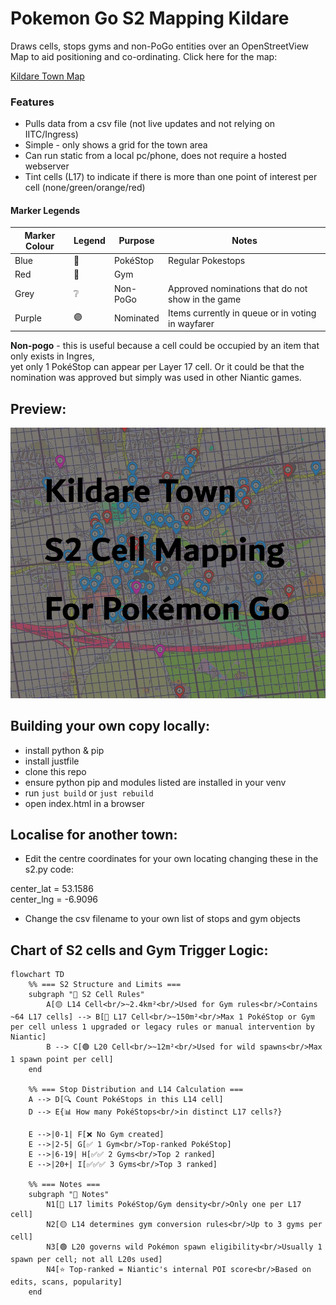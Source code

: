 # Pokemon Go S2 Mapping Kildare

Draws cells, stops gyms and non-PoGo entities over an OpenStreetView  
Map to aid positioning and co-ordinating. Click here for the map:  


[Kildare Town Map](https://gsmitheidw.github.io/pogo-s2-kildare/)


### Features
- Pulls data from a csv file (not live updates and not relying on IITC/Ingress)
- Simple - only shows a grid for the town area
- Can run static from a local pc/phone, does not require a hosted webserver
- Tint cells (L17) to indicate if there is more than one point of interest per cell (none/green/orange/red)  


#### Marker Legends


| Marker Colour | Legend | Purpose   | Notes                                             |
| ------------- | ------ | --------- | ------------------------------------------------- |
| Blue          | 🔵     | PokéStop  | Regular Pokestops                                 |
| Red           | 🔴     | Gym       |                                                   | 
| Grey          | ❔     | Non-PoGo  | Approved nominations that do not show in the game |
| Purple        | 🟣     | Nominated | Items currently in queue or in voting in wayfarer |

**Non-pogo** - this is useful because a cell could be occupied by an item that only exists in Ingres,  
yet only 1 PokéStop can appear per Layer 17 cell. Or it could be that the nomination was approved
but simply was used in other Niantic games.

## Preview:
![map preview](pogo-kildare.png)


## Building your own copy locally:

- install python & pip
- install justfile
- clone this repo
- ensure python pip and modules listed are installed in your venv
- run ```just build``` or ```just rebuild```
- open index.html in a browser

## Localise for another town:

- Edit the centre coordinates for your own locating changing these in the s2.py code:   


center_lat = 53.1586  
center_lng = -6.9096  


- Change the csv filename to your own list of stops and gym objects 


## Chart of S2 cells and Gym Trigger Logic:


```mermaid
flowchart TD
    %% === S2 Structure and Limits ===
    subgraph "🧱 S2 Cell Rules"
        A[🟡 L14 Cell<br/>~2.4km²<br/>Used for Gym rules<br/>Contains ~64 L17 cells] --> B[🔵 L17 Cell<br/>~150m²<br/>Max 1 PokéStop or Gym per cell unless 1 upgraded or legacy rules or manual intervention by Niantic]
        B --> C[🟢 L20 Cell<br/>~12m²<br/>Used for wild spawns<br/>Max 1 spawn point per cell]
    end

    %% === Stop Distribution and L14 Calculation ===
    A --> D[🔍 Count PokéStops in this L14 cell]
    D --> E{📊 How many PokéStops<br/>in distinct L17 cells?}

    E -->|0-1| F[❌ No Gym created]
    E -->|2-5| G[✅ 1 Gym<br/>Top-ranked PokéStop]
    E -->|6-19| H[✅✅ 2 Gyms<br/>Top 2 ranked]
    E -->|20+| I[✅✅✅ 3 Gyms<br/>Top 3 ranked]

    %% === Notes ===
    subgraph "📝 Notes"
        N1[🔵 L17 limits PokéStop/Gym density<br/>Only one per L17 cell]
        N2[🟡 L14 determines gym conversion rules<br/>Up to 3 gyms per cell]
        N3[🟢 L20 governs wild Pokémon spawn eligibility<br/>Usually 1 spawn per cell; not all L20s used]
        N4[⭐ Top-ranked = Niantic's internal POI score<br/>Based on edits, scans, popularity]
    end
```

